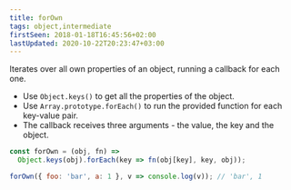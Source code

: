 ```yaml
---
title: forOwn
tags: object,intermediate
firstSeen: 2018-01-18T16:45:56+02:00
lastUpdated: 2020-10-22T20:23:47+03:00
---
```


Iterates over all own properties of an object, running a callback for each one.

- Use `Object.keys()` to get all the properties of the object.
- Use `Array.prototype.forEach()` to run the provided function for each key-value pair.
- The callback receives three arguments - the value, the key and the object.

```js
const forOwn = (obj, fn) =>
  Object.keys(obj).forEach(key => fn(obj[key], key, obj));
```

```js
forOwn({ foo: 'bar', a: 1 }, v => console.log(v)); // 'bar', 1
```
